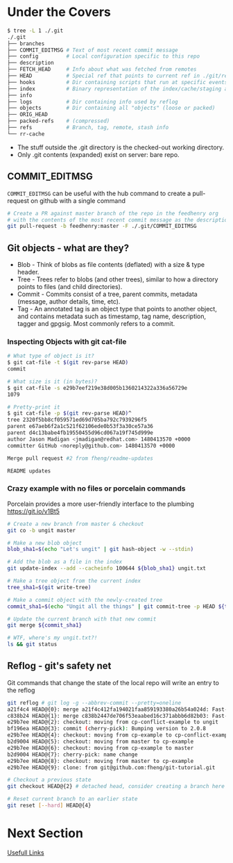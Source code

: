 # Under the Covers

```bash
$ tree -L 1 ./.git
./.git
├── branches
├── COMMIT_EDITMSG # Text of most recent commit message
├── config         # Local configuration specific to this repo
├── description
├── FETCH_HEAD     # Info about what was fetched from remotes
├── HEAD           # Special ref that points to current ref in ./git/refs
├── hooks          # Dir containing scripts that run at specific events
├── index          # Binary representation of the index/cache/staging area
├── info           
├── logs           # Dir containing info used by reflog
├── objects        # Dir containing all "objects" (loose or packed)
├── ORIG_HEAD
├── packed-refs    # (compressed)
├── refs           # Branch, tag, remote, stash info
└── rr-cache
```

* The stuff outside the .git directory is the checked-out working directory.
* Only .git contents (expanded) exist on server: bare repo.

## COMMIT_EDITMSG

`COMMIT_EDITMSG` can be useful with the hub command to create a pull-request on github with a single command

```bash
# Create a PR against master branch of the repo in the feedhenry org
# with the contents of the most recent commit message as the description
git pull-request -b feedhenry:master -F ./.git/COMMIT_EDITMSG
```

## Git objects - what are they?

* Blob - Think of blobs as file contents (deflated) with a size & type header.
* Tree - Trees refer to blobs (and other trees), similar to how a directory points to files (and child directories).
* Commit - Commits consist of a tree, parent commits, metadata (message, author details, time, etc).
* Tag - An annotated tag is an object type that points to another object, and contains metadata such as timestamp, tag name, description, tagger and gpgsig. Most commonly refers to a commit.

### Inspecting Objects with git cat-file

```bash
# What type of object is it?
$ git cat-file -t $(git rev-parse HEAD)
commit

# What size is it (in bytes)?
$ git cat-file -s e29b7eef219e38d005b1360214322a336a56729e
1079

# Pretty-print it
$ git cat-file -p $(git rev-parse HEAD)^
tree 2320f5bb8cf059571ed69d705ba792c7939296f5
parent e67aeb6f2a1c521f62106ede0b53f3a30ce57a36
parent d4c13babe4fb19550455d96cd067a19f745d999e
author Jason Madigan <jmadigan@redhat.com> 1480413570 +0000
committer GitHub <noreply@github.com> 1480413570 +0000

Merge pull request #2 from fheng/readme-updates

README updates
```

### Crazy example with no files or porcelain commands

Porcelain provides a more user-friendly interface to the plumbing
https://git.io/v1Bt5

```bash
# Create a new branch from master & checkout
git co -b ungit master

# Make a new blob object
blob_sha1=$(echo "Let's ungit" | git hash-object -w --stdin)

# Add the blob as a file in the index
git update-index --add --cacheinfo 100644 ${blob_sha1} ungit.txt

# Make a tree object from the current index
tree_sha1=$(git write-tree)

# Make a commit object with the newly-created tree
commit_sha1=$(echo "Ungit all the things" | git commit-tree -p HEAD ${tree_sha1})

# Update the current branch with that new commit
git merge ${commit_sha1}

# WTF, where's my ungit.txt?!
ls && git status
```

## Reflog - git's safety net

Git commands that change the state of the local repo will write an entry to the reflog

```bash
git reflog # git log -g --abbrev-commit --pretty=oneline
a21f4c4 HEAD@{0}: merge a21f4c412fa194021faa859193380a26b54a024d: Fast-forward
c838b24 HEAD@{1}: merge c838b2447de706f53eaabed16c371abbb6d82b03: Fast-forward
e29b7ee HEAD@{2}: checkout: moving from cp-conflict-example to ungit
bf196ea HEAD@{3}: commit (cherry-pick): Bumping version to 2.0.8
e29b7ee HEAD@{4}: checkout: moving from cp-example to cp-conflict-example
b2d9004 HEAD@{5}: checkout: moving from master to cp-example
e29b7ee HEAD@{6}: checkout: moving from cp-example to master
b2d9004 HEAD@{7}: cherry-pick: name change
e29b7ee HEAD@{8}: checkout: moving from master to cp-example
e29b7ee HEAD@{9}: clone: from git@github.com:fheng/git-tutorial.git

# Checkout a previous state
git checkout HEAD@{2} # detached head, consider creating a branch here if important

# Reset current branch to an earlier state
git reset [--hard] HEAD@{4}
```


# Next Section
[Usefull Links](./links.md)